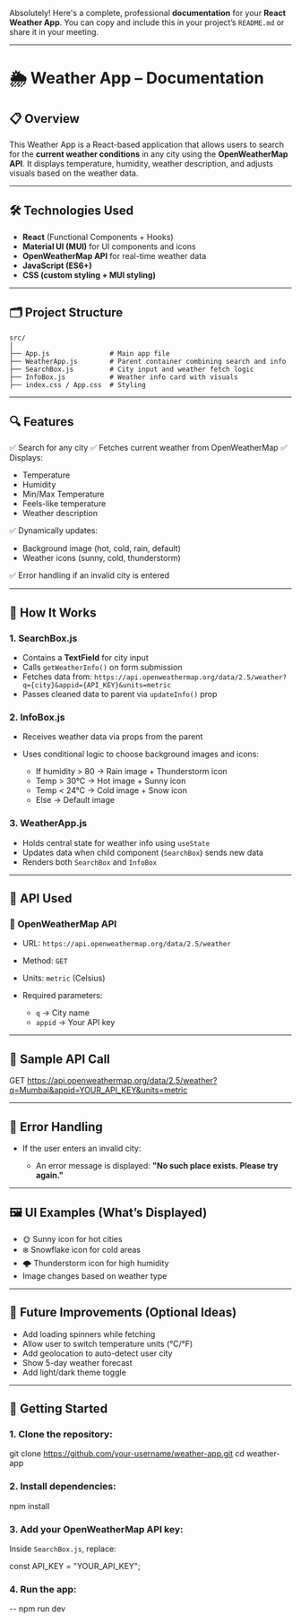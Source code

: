 Absolutely! Here's a complete, professional **documentation** for your **React Weather App**. You can copy and include this in your project’s `README.md` or share it in your meeting.

---

# 🌦️ Weather App – Documentation

## 📋 Overview

This Weather App is a React-based application that allows users to search for the **current weather conditions** in any city using the **OpenWeatherMap API**. It displays temperature, humidity, weather description, and adjusts visuals based on the weather data.

---

## 🛠️ Technologies Used

* **React** (Functional Components + Hooks)
* **Material UI (MUI)** for UI components and icons
* **OpenWeatherMap API** for real-time weather data
* **JavaScript (ES6+)**
* **CSS (custom styling + MUI styling)**

---

## 🗂️ Project Structure

```
src/
│
├── App.js               # Main app file
├── WeatherApp.js        # Parent container combining search and info
├── SearchBox.js         # City input and weather fetch logic
├── InfoBox.js           # Weather info card with visuals
├── index.css / App.css  # Styling
```

---

## 🔍 Features

✅ Search for any city
✅ Fetches current weather from OpenWeatherMap
✅ Displays:

* Temperature
* Humidity
* Min/Max Temperature
* Feels-like temperature
* Weather description

✅ Dynamically updates:

* Background image (hot, cold, rain, default)
* Weather icons (sunny, cold, thunderstorm)

✅ Error handling if an invalid city is entered

---

## 🧠 How It Works

### 1. **SearchBox.js**

* Contains a **TextField** for city input
* Calls `getWeatherInfo()` on form submission
* Fetches data from:
  `https://api.openweathermap.org/data/2.5/weather?q={city}&appid={API_KEY}&units=metric`
* Passes cleaned data to parent via `updateInfo()` prop

### 2. **InfoBox.js**

* Receives weather data via props from the parent
* Uses conditional logic to choose background images and icons:

  * If humidity > 80 → Rain image + Thunderstorm icon
  * Temp > 30°C → Hot image + Sunny icon
  * Temp < 24°C → Cold image + Snow icon
  * Else → Default image

### 3. **WeatherApp.js**

* Holds central state for weather info using `useState`
* Updates data when child component (`SearchBox`) sends new data
* Renders both `SearchBox` and `InfoBox`

---

## 🧪 API Used

### 🔗 OpenWeatherMap API

* URL: `https://api.openweathermap.org/data/2.5/weather`
* Method: `GET`
* Units: `metric` (Celsius)
* Required parameters:

  * `q` → City name
  * `appid` → Your API key

---

## 🔑 Sample API Call

GET https://api.openweathermap.org/data/2.5/weather?q=Mumbai&appid=YOUR_API_KEY&units=metric


---

## 🚫 Error Handling

* If the user enters an invalid city:

  * An error message is displayed:
    **"No such place exists. Please try again."**

---

## 🖼️ UI Examples (What’s Displayed)

* 🌞 Sunny icon for hot cities
* ❄️ Snowflake icon for cold areas
* 🌩️ Thunderstorm icon for high humidity
* Image changes based on weather type

---

## 📌 Future Improvements (Optional Ideas)

* Add loading spinners while fetching
* Allow user to switch temperature units (°C/°F)
* Add geolocation to auto-detect user city
* Show 5-day weather forecast
* Add light/dark theme toggle

---

## 🚀 Getting Started

### 1. Clone the repository:

git clone https://github.com/your-username/weather-app.git
cd weather-app


### 2. Install dependencies:

npm install


### 3. Add your OpenWeatherMap API key:

Inside `SearchBox.js`, replace:

const API_KEY = "YOUR_API_KEY";


### 4. Run the app:
-- npm run dev



